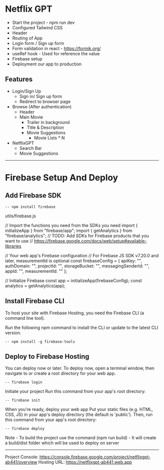 # Netflix GPT

- Start the project - npm run dev
- Configured Tailwind CSS
- Header
- Routing of App
- Login form / Sign up form
- Form validation in react - https://formik.org/
- useRef hook - Used for reference the value
- Firebase setup
- Deployment our app to production


## Features

- Login/Sign Up
    - Sign in/ Sign up form
    - Redirect to browser page
- Browse (After authentication)
    - Header
    - Main Movie
        - Trailer in background
        - Title & Description
        - Movie Suggestions
            - Movie Lists * N
- NetflixGPT
    - Search Bar
    - Movie Suggestions

------------------------------------------------------

# Firebase Setup And Deploy

## Add Firebase SDK

    -- npm install firebase

utils/firebase.js

// Import the functions you need from the SDKs you need
import { initializeApp } from "firebase/app";
import { getAnalytics } from "firebase/analytics";
// TODO: Add SDKs for Firebase products that you want to use
// https://firebase.google.com/docs/web/setup#available-libraries

// Your web app's Firebase configuration
// For Firebase JS SDK v7.20.0 and later, measurementId is optional
const firebaseConfig = {
  apiKey: "",
  authDomain: "",
  projectId: "",
  storageBucket: "",
  messagingSenderId: "",
  appId: "",
  measurementId: ""
};

// Initialize Firebase
const app = initializeApp(firebaseConfig);
const analytics = getAnalytics(app);

## Install Firebase CLI

To host your site with Firebase Hosting, you need the Firebase CLI (a command line tool).

Run the following npm command to install the CLI or update to the latest CLI version.

    -- npm install -g firebase-tools

## Deploy to Firebase Hosting

You can deploy now or later. To deploy now, open a terminal window, then navigate to or create a root directory for your web app.

    -- firebase login

Initiate your project
Run this command from your app's root directory:

    -- firebase init


When you're ready, deploy your web app
Put your static files (e.g. HTML, CSS, JS) in your app's deploy directory (the default is 'public'). Then, run this command from your app's root directory:

    -- firebase deploy

Note - To build the project use the command (npm run build) - It will create a build/dist folder which will be used to deploy on server

------------------------------------------
Project Console: https://console.firebase.google.com/project/netflixgpt-ab441/overview
Hosting URL: https://netflixgpt-ab441.web.app